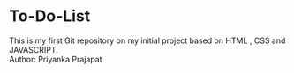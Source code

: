 # To-Do-List
This is my first Git repository on  my initial project based on HTML , CSS and JAVASCRIPT.
<br>
Author: Priyanka Prajapat
